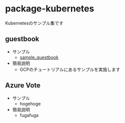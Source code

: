 # package-kubernetes

Kubernetesのサンプル集です

## guestbook

+ サンプル
    + [sample_guestbook](https://github.com/iganari/package-kubernetes/tree/master/sample_guestbook)
+ 簡易説明
  + GCPのチュートリアルにあるサンプルを実施します
 
## Azure Vote

+ サンプル
    + hogehoge
+ 簡易説明
    + fugafuga
